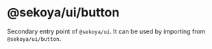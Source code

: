 # @sekoya/ui/button

Secondary entry point of `@sekoya/ui`. It can be used by importing from `@sekoya/ui/button`.
